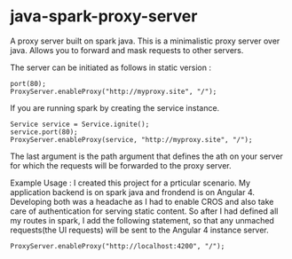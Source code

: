 # java-spark-proxy-server
A proxy server built on spark java.
This is a minimalistic proxy server over java. Allows you to forward and mask requests to other servers.

The server can be initiated as follows in static version : 

```
port(80);
ProxyServer.enableProxy("http://myproxy.site", "/");
```

If you are running spark by creating the service instance.
```
Service service = Service.ignite();
service.port(80);
ProxyServer.enableProxy(service, "http://myproxy.site", "/");
```

The last argument is the path argument that defines the ath on your server for which the requests will be forwarded to the proxy server.

Example Usage :
I created this project for a prticular scenario.
My application backend is on spark java and frondend is on Angular 4. Developing both was a headache as I had to enable CROS and also take care of authentication for serving static content.
So after I had defined all my routes in spark, I add the following statement, so that any unmached requests(the UI requests) will be sent to the Angular 4 instance server.
```
ProxyServer.enableProxy("http://localhost:4200", "/");
```
